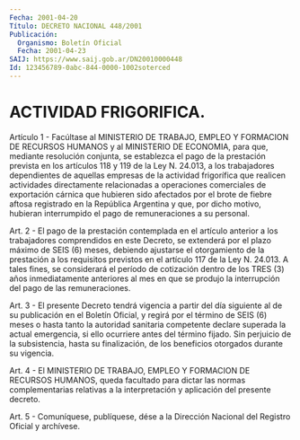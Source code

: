 ```yaml
---
Fecha: 2001-04-20
Título: DECRETO NACIONAL 448/2001
Publicación:
  Organismo: Boletín Oficial
  Fecha: 2001-04-23
SAIJ: https://www.saij.gob.ar/DN20010000448
Id: 123456789-0abc-844-0000-1002soterced
---
```

# ACTIVIDAD FRIGORIFICA.

<a id="1"></a>
Artículo 1 - Facúltase al MINISTERIO DE TRABAJO, EMPLEO Y FORMACION DE  RECURSOS  HUMANOS y al  MINISTERIO  DE  ECONOMIA,  para  que, mediante  resolución    conjunta,  se  establezca  el  pago  de  la prestación prevista en los artículos 118 y 119 de la Ley N. 24.013, a  los  trabajadores  dependientes   de  aquellas  empresas  de  la actividad   frigorífica  que  realicen  actividades    directamente relacionadas  a operaciones comerciales de exportación cárnica que hubieren sido afectados por el brote de fiebre aftosa registrado en la  República  Argentina    y  que,  por  dicho  motivo,  hubieran interrumpido    el   pago  de  remuneraciones  a  su  personal.

<a id="2"></a>
Art.  2  -  El pago de la prestación  contemplada  en  el  artículo anterior a los  trabajadores  comprendidos  en  este Decreto, se extenderá por el plazo máximo de SEIS (6) meses, debiendo ajustarse el otorgamiento de la prestación a los requisitos previstos  en  el artículo  117 de la Ley N. 24.013. A tales fines, se considerará el período de cotización  dentro  de los TRES (3) años inmediatamente anteriores al mes en que se produjo  la  interrupción  del pago de las remuneraciones.

<a id="3"></a>
Art.  3  -  El  presente  Decreto tendrá vigencia a partir del  día siguiente al de su publicación  en el Boletín Oficial, y regirá por el término de SEIS (6) meses o hasta  tanto  la autoridad sanitaria competente  declare  superada  la  actual  emergencia,    si  ello ocurriere antes del término fijado. Sin perjuicio de la subsistencia,  hasta  su  finalización, de los beneficios otorgados durante su vigencia.

<a id="4"></a>
Art. 4 - El MINISTERIO DE TRABAJO,  EMPLEO Y FORMACION DE RECURSOS HUMANOS, queda facultado para dictar  las  normas complementarias relativas  a la interpretación y aplicación del  presente  decreto.

<a id="5"></a>
Art.  5 - Comuníquese,  publíquese, dése a la Dirección Nacional del Registro Oficial y archívese.